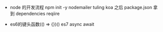 - node 的开发流程 
  npm init -y
  nodemailer tuling koa
  之后 package.json 拿到 dependencies
  reqiire


- es6的键头函数(()  =>  {})()
  es7 async await 
  
  